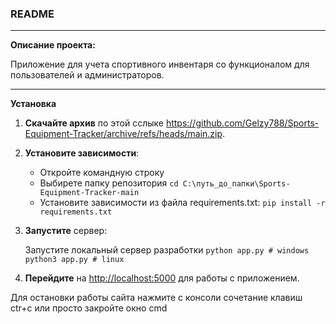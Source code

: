 ### README
***
**Описание проекта:**

Приложение для учета спортивного инвентаря со функционалом для пользователей и администраторов.
***
**Установка**

1. **Скачайте архив** по этой сслыке <https://github.com/Gelzy788/Sports-Equipment-Tracker/archive/refs/heads/main.zip>.

2. **Установите зависимости**:
      * Откройте командную строку
      * Выбирете папку репозитория ```cd C:\путь_до_папки\Sports-Equipment-Tracker-main```          
      * Установите зависимости из файла requirements.txt:  ```pip install -r requirements.txt```

4. **Запустите** сервер:

   Запустите локальный сервер разработки
    ```python app.py # windows```
   ```python3 app.py # linux```

6. **Перейдите** на <http://localhost:5000> для работы с приложением.


Для остановки работы сайта нажмите с консоли сочетание клавиш ctr+c или просто закройте окно cmd
